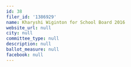 ```yaml
---
id: 38
filer_id: '1386929'
name: Kharyshi Wiginton for School Board 2016
website_url: null
city: null
committee_type: null
description: null
ballot_measure: null
facebook: null
---
```

